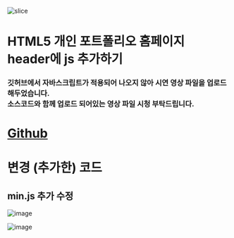 ![slice](https://capsule-render.vercel.app/api?type=slice&color=auto&height=200&text=js%20추가하기&fontAlign=70&rotate=13&fontAlignY=25&desc=20231010&descAlignY=44)

# HTML5 개인 포트폴리오 홈페이지 header에 js 추가하기

### 깃허브에서 자바스크립트가 적용되어 나오지 않아 시연 영상 파일을 업로드 해두었습니다. <br> 소스코드와 함께 업로드 되어있는 영상 파일 시청 부탁드립니다.
# <a href="https://baesub.github.io/Tue_Report/1010/ch04_mportpolio/mintro.html"> Github </a>

# 변경 (추가한) 코드
## min.js 추가 수정
![image](https://github.com/baesub/Tue_Report/assets/113866062/7b19ac3e-c031-4c8e-a0f2-ea01a279c5e6)

![image](https://github.com/baesub/Tue_Report/assets/113866062/63b393e4-9803-4d77-995c-71a9a5e5a620)

